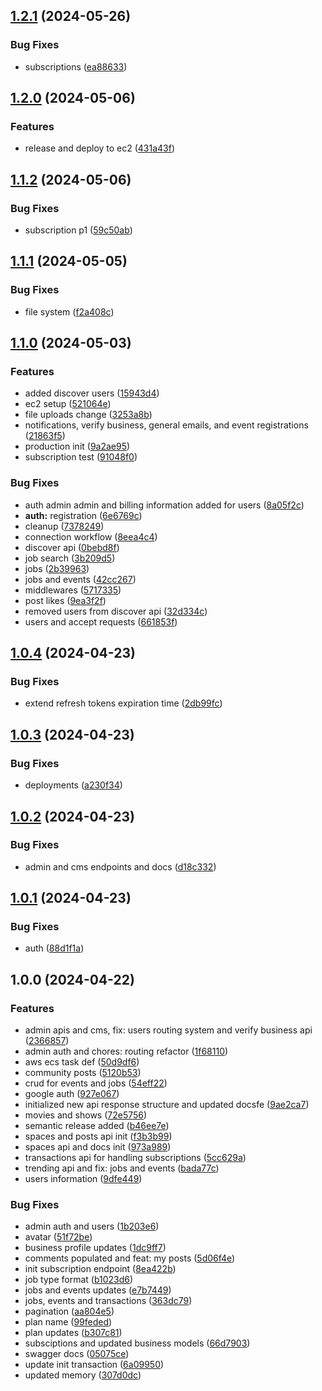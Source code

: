 ## [1.2.1](https://github.com/NodesByTGM/nodes-server/compare/v1.2.0...v1.2.1) (2024-05-26)


### Bug Fixes

* subscriptions ([ea88633](https://github.com/NodesByTGM/nodes-server/commit/ea8863377975c368e10046bb63a32c2172ef13c6))

## [1.2.0](https://github.com/NodesByTGM/nodes-server/compare/v1.1.2...v1.2.0) (2024-05-06)


### Features

* release and deploy to ec2 ([431a43f](https://github.com/NodesByTGM/nodes-server/commit/431a43fc0fb309d3f46d3f7710a5a56f9e8f8817))

## [1.1.2](https://github.com/NodesByTGM/nodes-server/compare/v1.1.1...v1.1.2) (2024-05-06)


### Bug Fixes

* subscription p1 ([59c50ab](https://github.com/NodesByTGM/nodes-server/commit/59c50ab226c4e11f14cb5df7c033e19aa3b71b59))

## [1.1.1](https://github.com/NodesByTGM/nodes-server/compare/v1.1.0...v1.1.1) (2024-05-05)


### Bug Fixes

* file system ([f2a408c](https://github.com/NodesByTGM/nodes-server/commit/f2a408cc8a889a9e5c3b8619cf51011e8c6e3b94))

## [1.1.0](https://github.com/NodesByTGM/nodes-server/compare/v1.0.4...v1.1.0) (2024-05-03)


### Features

* added discover users ([15943d4](https://github.com/NodesByTGM/nodes-server/commit/15943d425137a536d15c63d0dea3a322fdbcb295))
* ec2 setup ([521064e](https://github.com/NodesByTGM/nodes-server/commit/521064ef39a4a875fc01f03912d174681a816d51))
* file uploads change ([3253a8b](https://github.com/NodesByTGM/nodes-server/commit/3253a8b98f1a582d6dfcf53f298c33c1bbd3bb88))
* notifications, verify business, general emails, and event registrations ([21863f5](https://github.com/NodesByTGM/nodes-server/commit/21863f55c551b5565e5a70160a0c62c5dbf5dc28))
* production init ([9a2ae95](https://github.com/NodesByTGM/nodes-server/commit/9a2ae95377ef94134207ad58f4000840e8729beb))
* subscription test ([91048f0](https://github.com/NodesByTGM/nodes-server/commit/91048f0ad42ce8cde13b9020032d9c3306e05fbc))


### Bug Fixes

* auth admin admin and billing information added for users ([8a05f2c](https://github.com/NodesByTGM/nodes-server/commit/8a05f2c0a222172fd00f5161e5b0ce3371b7783e))
* **auth:** registration ([6e6769c](https://github.com/NodesByTGM/nodes-server/commit/6e6769ced7f0b32c6bb1d0dd63189c3d30aa6c14))
* cleanup ([7378249](https://github.com/NodesByTGM/nodes-server/commit/7378249e5bf1b02feaa8a5331e163fc7c9a67c25))
* connection workflow ([8eea4c4](https://github.com/NodesByTGM/nodes-server/commit/8eea4c48e30649e23602abf9070e80edc5f6fddc))
* discover api ([0bebd8f](https://github.com/NodesByTGM/nodes-server/commit/0bebd8fa9373d89fd82e8619bc2cd1c30960957d))
* job search ([3b209d5](https://github.com/NodesByTGM/nodes-server/commit/3b209d574b45117f0a5ecb65382961e31364fea9))
* jobs ([2b39963](https://github.com/NodesByTGM/nodes-server/commit/2b39963ac5d948b98b7bd7400874f457a22104f6))
* jobs and events ([42cc267](https://github.com/NodesByTGM/nodes-server/commit/42cc267bf993171028bc6cf8b59ad8e36e2c077d))
* middlewares ([5717335](https://github.com/NodesByTGM/nodes-server/commit/5717335d9b3693ce1d318fe23c0e1da51c693cbf))
* post likes ([9ea3f2f](https://github.com/NodesByTGM/nodes-server/commit/9ea3f2f175f960f01d6f0debdb3293e66830824d))
* removed users from discover api ([32d334c](https://github.com/NodesByTGM/nodes-server/commit/32d334cecb1814b9deb762cd6690e33f5cc3473a))
* users and accept requests ([661853f](https://github.com/NodesByTGM/nodes-server/commit/661853fe54de46521642c7b5ddc4bc778bcfaf7b))

## [1.0.4](https://github.com/NodesByTGM/nodes-server/compare/v1.0.3...v1.0.4) (2024-04-23)


### Bug Fixes

* extend refresh tokens expiration time ([2db99fc](https://github.com/NodesByTGM/nodes-server/commit/2db99fc8c0b8a2b7c2903d1fe3aa185a1caf9c7d))

## [1.0.3](https://github.com/NodesByTGM/nodes-server/compare/v1.0.2...v1.0.3) (2024-04-23)


### Bug Fixes

* deployments ([a230f34](https://github.com/NodesByTGM/nodes-server/commit/a230f34ed7f6b917ccc3d33460cc159ca3d9f883))

## [1.0.2](https://github.com/NodesByTGM/nodes-server/compare/v1.0.1...v1.0.2) (2024-04-23)


### Bug Fixes

* admin and cms endpoints and docs ([d18c332](https://github.com/NodesByTGM/nodes-server/commit/d18c332e72b03ce6870cd2ff501fd8e56d699939))

## [1.0.1](https://github.com/NodesByTGM/nodes-server/compare/v1.0.0...v1.0.1) (2024-04-23)


### Bug Fixes

* auth ([88d1f1a](https://github.com/NodesByTGM/nodes-server/commit/88d1f1aba20ef2d296098c395e70c80ed9eae82f))

## 1.0.0 (2024-04-22)


### Features

* admin apis and cms, fix: users routing system and verify business api ([2366857](https://github.com/NodesByTGM/nodes-server/commit/236685797ae0100de8205ea3292b4848c12f7a61))
* admin auth and chores: routing refactor ([1f68110](https://github.com/NodesByTGM/nodes-server/commit/1f68110611ff9728ec963b0446664e2848b8cdb1))
* aws ecs task def ([50d9df6](https://github.com/NodesByTGM/nodes-server/commit/50d9df66f6fb29d6c8501948ae63d080a139e6a2))
* community posts ([5120b53](https://github.com/NodesByTGM/nodes-server/commit/5120b538484a75994469f782a378f5add601dc6f))
* crud for events and jobs ([54eff22](https://github.com/NodesByTGM/nodes-server/commit/54eff2277b06219e6dd392aed7af27188a5bfb28))
* google auth ([927e067](https://github.com/NodesByTGM/nodes-server/commit/927e067127f93aeba84004f010605cd55f6245ad))
* initialized new api response structure and updated docsfe ([9ae2ca7](https://github.com/NodesByTGM/nodes-server/commit/9ae2ca7d1a46a599f8e44bcec910b70ecf4621a4))
* movies and shows ([72e5756](https://github.com/NodesByTGM/nodes-server/commit/72e57564bdfc8e57f08299927a449e68c3fab414))
* semantic release added ([b46ee7e](https://github.com/NodesByTGM/nodes-server/commit/b46ee7ee8ce4a4953d643f046d0498645f632df0))
* spaces and posts api init ([f3b3b99](https://github.com/NodesByTGM/nodes-server/commit/f3b3b998a2b817ab392562c841c9964808dc5bbd))
* spaces api and docs init ([973a989](https://github.com/NodesByTGM/nodes-server/commit/973a98900d7bd28cd336102b8fc6bb9c939ec36b))
* transactions api for handling subscriptions ([5cc629a](https://github.com/NodesByTGM/nodes-server/commit/5cc629aab4ec9ad4e70e1b54ad120f1ff4bccd86))
* trending api and fix: jobs and events ([bada77c](https://github.com/NodesByTGM/nodes-server/commit/bada77c63addf7412d3a0127fe4c2cbcdace71aa))
* users information ([9dfe449](https://github.com/NodesByTGM/nodes-server/commit/9dfe4497184745a563a5aef34ed1cdd0662d6880))


### Bug Fixes

* admin auth and users ([1b203e6](https://github.com/NodesByTGM/nodes-server/commit/1b203e627315a1c050cbf16b32b0fc1206ed828e))
* avatar ([51f72be](https://github.com/NodesByTGM/nodes-server/commit/51f72be474117e38f4137ecce0990155e1a7a676))
* business profile updates ([1dc9ff7](https://github.com/NodesByTGM/nodes-server/commit/1dc9ff7090b2f9faec72fe282ac544535b972fa5))
* comments populated and feat: my posts ([5d06f4e](https://github.com/NodesByTGM/nodes-server/commit/5d06f4e44a3ff000400460bb23a8f062ed3423fc))
* init subscription endpoint ([8ea422b](https://github.com/NodesByTGM/nodes-server/commit/8ea422bda0809969e6dacdb6d66d2ab769972ee1))
* job type format ([b1023d6](https://github.com/NodesByTGM/nodes-server/commit/b1023d657b43742c6a06f12c00eec167f9482ead))
* jobs and events updates ([e7b7449](https://github.com/NodesByTGM/nodes-server/commit/e7b74495bbe30de5fbbe2fd2b77426ce25886f4f))
* jobs, events and transactions ([363dc79](https://github.com/NodesByTGM/nodes-server/commit/363dc79eb12c5f5ccb58ee4d208aec1c4ea74010))
* pagination ([aa804e5](https://github.com/NodesByTGM/nodes-server/commit/aa804e5b48775ff6d547bf4f4df70d68d79b9a40))
* plan name ([99feded](https://github.com/NodesByTGM/nodes-server/commit/99fededea8a248f547eb4adb391d36858ae0d6dc))
* plan updates ([b307c81](https://github.com/NodesByTGM/nodes-server/commit/b307c81dfc0e0d2ddf2b43af351adae6c5f602e2))
* subsciptions and updated business models ([66d7903](https://github.com/NodesByTGM/nodes-server/commit/66d7903ccf82514c68ba92388c526685417dcee1))
* swagger docs ([05075ce](https://github.com/NodesByTGM/nodes-server/commit/05075ce20231d90cf3f2d9b8b8107c96749e1ce4))
* update init transaction ([6a09950](https://github.com/NodesByTGM/nodes-server/commit/6a09950315305225045ac7a214d06b28404338d5))
* updated memory ([307d0dc](https://github.com/NodesByTGM/nodes-server/commit/307d0dc6884366e9a9372d4219bd3d3ffb7141d5))
